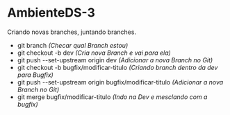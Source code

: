 # AmbienteDS-3
Criando novas branches, juntando branches. 

- git branch *(Checar qual Branch estou)*
- git checkout -b dev *(Cria nova Branch e vai para ela)*
- git push --set-upstream origin dev *(Adicionar a nova Branch no Git)*
- git checkout -b bugfix/modificar-titulo *(Criando branch dentro da dev para Bugfix)*
- git push --set-upstream origin bugfix/modificar-titulo *(Adicionar a nova Branch no Git)*
- git merge bugfix/modificar-titulo *(Indo na Dev e mesclando com a bugfix)*